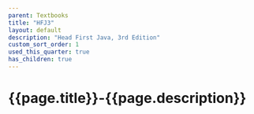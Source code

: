 ```yaml
---
parent: Textbooks
title: "HFJ3"
layout: default
description: "Head First Java, 3rd Edition"
custom_sort_order: 1
used_this_quarter: true
has_children: true
---
```


# {{page.title}}-{{page.description}}


